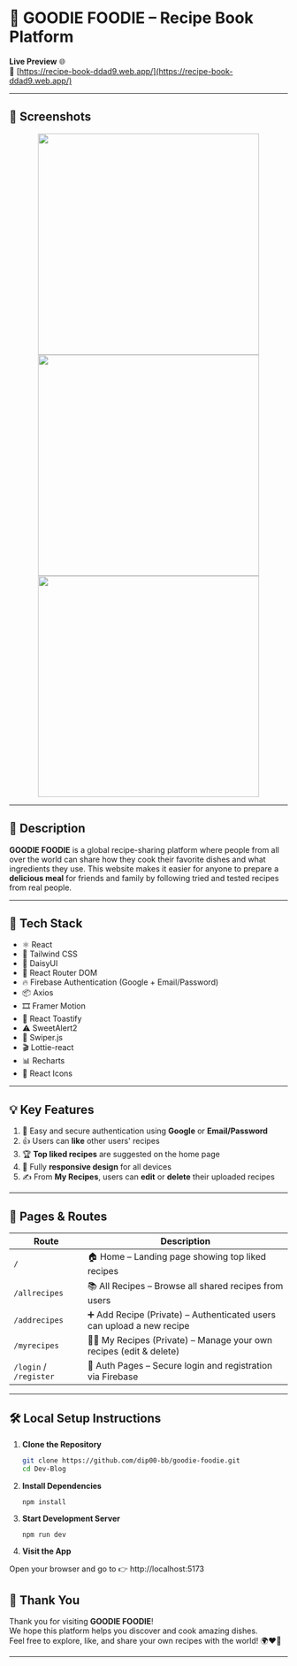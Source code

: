 # 🍲 GOODIE FOODIE – Recipe Book Platform

**Live Preview** 🌐  
🔗 [https://recipe-book-ddad9.web.app/](https://recipe-book-ddad9.web.app/)

---

## 📸 Screenshots  
<div align="center">
  <img src="https://github.com/user-attachments/assets/cea69d7c-473a-40f0-8a2c-0471ce060bd6" width="400"/>
  <img src="https://github.com/user-attachments/assets/85a5147c-63ed-43d0-a653-4aa511671078" width="400"/>
  <img src="https://github.com/user-attachments/assets/f6373fc9-5d03-4c83-aeac-c939ac19e601" width="400"/>
</div>

---

## 📝 Description  

**GOODIE FOODIE** is a global recipe-sharing platform where people from all over the world can share how they cook their favorite dishes and what ingredients they use. This website makes it easier for anyone to prepare a **delicious meal** for friends and family by following tried and tested recipes from real people.

---

## 🚀 Tech Stack  

- ⚛️ React  
- 💨 Tailwind CSS  
- 🌼 DaisyUI  
- 🔁 React Router DOM  
- 🔥 Firebase Authentication (Google + Email/Password)  
- 📦 Axios  
- 🎞️ Framer Motion  
- 🔔 React Toastify  
- ⚠️ SweetAlert2  
- 🎠 Swiper.js  
- 🎬 Lottie-react  
- 📊 Recharts  
- 🎨 React Icons  

---

## 💡 Key Features  

1. 🔐 Easy and secure authentication using **Google** or **Email/Password**  
2. 👍 Users can **like** other users' recipes  
3. 🏆 **Top liked recipes** are suggested on the home page  
4. 📱 Fully **responsive design** for all devices  
5. ✍️ From **My Recipes**, users can **edit** or **delete** their uploaded recipes  

---

## 🧭 Pages & Routes  

| Route              | Description                                                                 |
|--------------------|-----------------------------------------------------------------------------|
| `/`                | 🏠 Home – Landing page showing top liked recipes                            |
| `/allrecipes`      | 📚 All Recipes – Browse all shared recipes from users                       |
| `/addrecipes`      | ➕ Add Recipe (Private) – Authenticated users can upload a new recipe        |
| `/myrecipes`       | 👨‍🍳 My Recipes (Private) – Manage your own recipes (edit & delete)         |
| `/login` / `/register` | 🔐 Auth Pages – Secure login and registration via Firebase               |

---



## 🛠️ Local Setup Instructions  

1. **Clone the Repository**  
   ```bash
   git clone https://github.com/dip00-bb/goodie-foodie.git
   cd Dev-Blog
   
2. **Install Dependencies**
   ```bash
   npm install

3. **Start Development Server**
   ```
   npm run dev

4. **Visit the App**

  Open your browser and go to 👉 http://localhost:5173





## 🙌 Thank You

Thank you for visiting **GOODIE FOODIE**!  
We hope this platform helps you discover and cook amazing dishes.  
Feel free to explore, like, and share your own recipes with the world! 🌍❤️🍴

---

